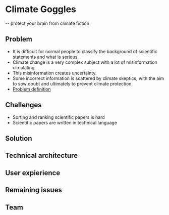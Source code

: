 Climate Goggles
===============
-- protect your brain from climate fiction


## Problem
* It is difficult for normal people to classify the background of scientific statements and what is serious. 
* Climate change is a very complex subject with a  lot of misinformation circulating. 
* This misinformation creates uncertainty. 
* Some incorrect information is scattered by climate skeptics, with the aim to sow doubt and ultimately to prevent climate protection.
* [Problem definition](http://www.rhok.org/problems/validity-detectorchecker-aggregation-and-validation-statements-about-climate-change-deen)

## Challenges
* Sorting and ranking scientific papers is hard
* Scientific papers are written in technical language

## Solution

## Technical architecture

## User expierience

## Remaining issues

## Team
